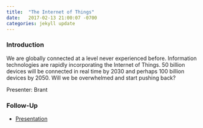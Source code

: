 ```yaml
---
title:  "The Internet of Things"
date:   2017-02-13 21:00:07 -0700
categories: jekyll update
---
```


### Introduction

We are globally connected at a level never experienced before. Information technologies are rapidly incorporating the Internet of Things. 50 billion devices will be connected in real time by 2030 and perhaps 100 billion devices by 2050. Will we be overwhelmed and start pushing back?

Presenter: Brant 

### Follow-Up

* [Presentation](/assets/present/internet-of-things.pdf) 
